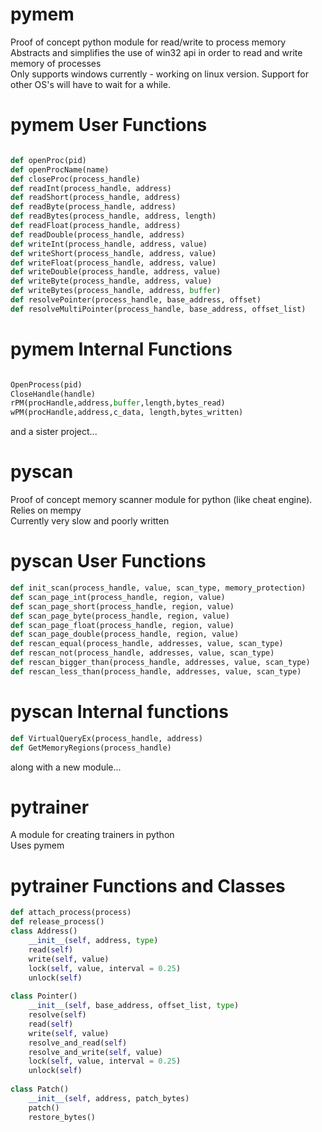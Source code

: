 # pymem
Proof of concept python module for read/write to process memory<br>
Abstracts and simplifies the use of win32 api in order to read and write memory of processes<br>
Only supports windows currently - working on linux version.
Support for other OS's will have to wait for a while.
<br>

# pymem User Functions
```python

def openProc(pid)
def openProcName(name)
def closeProc(process_handle)
def readInt(process_handle, address)
def readShort(process_handle, address)
def readByte(process_handle, address)
def readBytes(process_handle, address, length)
def readFloat(process_handle, address)
def readDouble(process_handle, address)
def writeInt(process_handle, address, value)
def writeShort(process_handle, address, value)
def writeFloat(process_handle, address, value)
def writeDouble(process_handle, address, value)
def writeByte(process_handle, address, value)
def writeBytes(process_handle, address, buffer)
def resolvePointer(process_handle, base_address, offset)
def resolveMultiPointer(process_handle, base_address, offset_list)
```
# pymem Internal Functions
```python

OpenProcess(pid)
CloseHandle(handle)
rPM(procHandle,address,buffer,length,bytes_read)
wPM(procHandle,address,c_data, length,bytes_written)
```
and a sister project...<br>
# pyscan
Proof of concept memory scanner module for python (like cheat engine). Relies on mempy<br>
Currently very slow and poorly written<br>

# pyscan User Functions
```python
def init_scan(process_handle, value, scan_type, memory_protection)
def scan_page_int(process_handle, region, value)
def scan_page_short(process_handle, region, value)
def scan_page_byte(process_handle, region, value)
def scan_page_float(process_handle, region, value)
def scan_page_double(process_handle, region, value)
def rescan_equal(process_handle, addresses, value, scan_type)
def rescan_not(process_handle, addresses, value, scan_type)
def rescan_bigger_than(process_handle, addresses, value, scan_type)
def rescan_less_than(process_handle, addresses, value, scan_type)
```
# pyscan Internal functions
```python
def VirtualQueryEx(process_handle, address)
def GetMemoryRegions(process_handle)
```
along with a new module...<br>

# pytrainer
A module for creating trainers in python<br>
Uses pymem<br>
# pytrainer Functions and Classes
```python
def attach_process(process)
def release_process()
class Address()
	__init__(self, address, type)
	read(self)
	write(self, value)
	lock(self, value, interval = 0.25)
	unlock(self)
	
class Pointer()
	__init__(self, base_address, offset_list, type)
	resolve(self)
	read(self)
	write(self, value)
	resolve_and_read(self)
	resolve_and_write(self, value)
	lock(self, value, interval = 0.25)
	unlock(self)
	
class Patch()
	__init__(self, address, patch_bytes)
	patch()
	restore_bytes()
```
